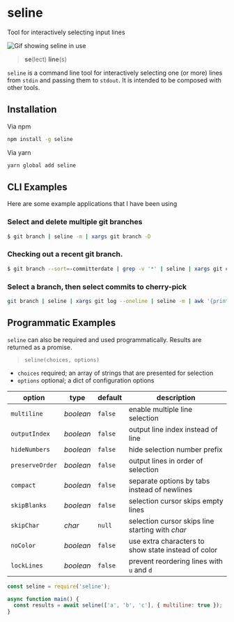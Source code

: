 # seline

Tool for interactively selecting input lines

![Gif showing seline in use](https://thumbs.gfycat.com/LatePiercingBedbug-size_restricted.gif)

> **se**(lect) **line**(s)

`seline` is a command line tool for interactively selecting one (or more) lines from `stdin` and passing them to `stdout`.  It is intended to be composed with other tools.

## Installation

Via npm

```bash
npm install -g seline
```

Via yarn

```bash
yarn global add seline
```

## CLI Examples

Here are some example applications that I have been using

### Select and delete multiple git branches

```bash
$ git branch | seline -m | xargs git branch -D
```

### Checking out a recent git branch.

```bash
$ git branch --sort=-committerdate | grep -v '*' | seline | xargs git checkout
```

### Select a branch, then select commits to cherry-pick

```bash
git branch | seline | xargs git log --oneline | seline -m | awk '{print $1}' | tail -r | xargs git cherry-pick
```

## Programmatic Examples

`seline` can also be required and used programmatically.  Results are returned as a promise.

> `seline(choices, options)`

* `choices` required; an array of strings that are presented for selection
* `options` optional; a dict of configuration options

option | type | default | description
---|---|---|---
`multiline` | _boolean_ | `false` | enable multiple line selection 
`outputIndex` | _boolean_ | `false` | output line index instead of line
`hideNumbers` | _boolean_ | `false` | hide selection number prefix
`preserveOrder` | _boolean_ | `false` | output lines in order of selection
`compact` | _boolean_ | `false` | separate options by tabs instead of newlines
`skipBlanks` | _boolean_ | `false` | selection cursor skips empty lines
`skipChar` | _char_ | `null` | selection cursor skips line starting with _char_
`noColor` | _boolean_ | `false` | use extra characters to show state instead of color
`lockLines` | _boolean_ | `false` | prevent reordering lines with `u` and `d`

```javascript
const seline = require('seline');

async function main() {
  const results = await seline(['a', 'b', 'c'], { multiline: true });
}
```
